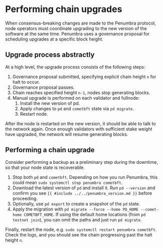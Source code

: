# Performing chain upgrades

When consensus-breaking changes are made to the Penumbra protocol,
node operators must coordinate upgrading to the new version of the software
at the same time. Penumbra uses a governance proposal for scheduling upgrades
at a specific block height.

## Upgrade process abstractly

At a high level, the upgrade process consists of the following steps:

1. Governance proposal submitted, specifying explicit chain height `n` for halt to occur.
2. Governance proposal passes.
3. Chain reaches specified height `n-1`, nodes stop generating blocks.
4. Manual upgrade is performed on each validator and fullnode:
    1. Install the new version of pd.
    2. Apply changes to `pd` and `cometbft` state via `pd migrate`.
    3. Restart node.

After the node is restarted on the new version, it should be able to talk to the network again.
Once enough validators with sufficient stake weight have upgraded, the network
will resume generating blocks.

## Performing a chain upgrade

Consider performing a backup as a preliminary step during the downtime,
so that your node state is recoverable.

1. Stop both `pd` and `cometbft`. Depending on how you run Penumbra, this could mean `sudo systemctl stop penumbra cometbft`.
2. Download the latest version of `pd` and install it. Run `pd --version` and confirm you see `{{ #include ../../penumbra_version.md }}` before proceeding.
3. Optionally, use `pd export` to create a snapshot of the `pd` state.
4. Apply the migration with `pd migrate --force --home PD_HOME --comet-home COMETBFT_HOME`.  If using the default home locations (from `pd testnet join`), you can omit the paths and just run `pd migrate`.

Finally, restart the node, e.g. `sudo systemctl restart penumbra cometbft`. Check the logs, and you should see the chain progressing
past the halt height `n`.
